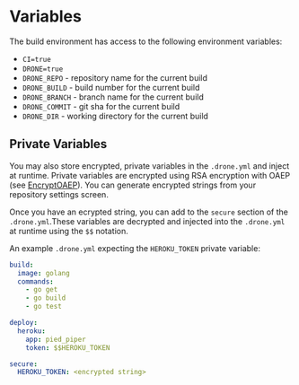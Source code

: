 # Variables

The build environment has access to the following environment variables:

* `CI=true`
* `DRONE=true`
* `DRONE_REPO` - repository name for the current build
* `DRONE_BUILD` - build number for the current build
* `DRONE_BRANCH` - branch name for the current build
* `DRONE_COMMIT` - git sha for the current build
* `DRONE_DIR` - working directory for the current build


## Private Variables

You may also store encrypted, private variables in the `.drone.yml` and inject at runtime. Private variables are encrypted using RSA encryption with OAEP (see [EncryptOAEP](http://golang.org/pkg/crypto/rsa/#EncryptOAEP)). You can generate encrypted strings from your repository settings screen.

Once you have an ecrypted string, you can add to the `secure` section of the `.drone.yml`.These variables are decrypted and injected into the `.drone.yml` at runtime using the `$$` notation.

An example `.drone.yml` expecting the `HEROKU_TOKEN` private variable:

```yaml
build:
  image: golang
  commands:
    - go get
    - go build
    - go test

deploy:
  heroku:
    app: pied_piper
    token: $$HEROKU_TOKEN

secure:
  HEROKU_TOKEN: <encrypted string>
```
